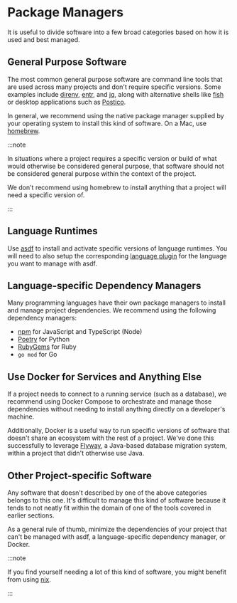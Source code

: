 # Package Managers

It is useful to divide software into a few broad categories based on how it is used and best managed.

## General Purpose Software

The most common general purpose software are command line tools that are used across many projects and don't require specific versions. Some examples include [direnv](https://direnv.net/), [entr](http://eradman.com/entrproject/limits.html), and [jq](https://stedolan.github.io/jq/), along with alternative shells like [fish](https://fishshell.com) or desktop applications such as [Postico](https://eggerapps.at/postico/).

In general, we recommend using the native package manager supplied by your operating system to install this kind of software. On a Mac, use [homebrew](https://brew.sh).

:::note

In situations where a project requires a specific version or build of what would otherwise be considered general purpose, that software should not be considered general purpose within the context of the project.

We don't recommend using homebrew to install anything that a project will need a specific version of.

:::

## Language Runtimes

Use [asdf](package-managers/asdf) to install and activate specific versions of language runtimes. You will need to also setup the corresponding [language plugin](https://asdf-vm.com/manage/plugins.html) for the language you want to manage with asdf.

## Language-specific Dependency Managers

Many programming languages have their own package managers to install and manage project dependencies. We recommend using the following dependency managers:

- [npm](https://www.npmjs.com/) for JavaScript and TypeScript (Node)
- [Poetry](https://python-poetry.org/) for Python
- [RubyGems](https://rubygems.org/) for Ruby
- `go mod` for Go

## Use Docker for Services and Anything Else

If a project needs to connect to a running service (such as a database), we recommend using Docker Compose to orchestrate and manage those dependencies without needing to install anything directly on a developer's machine.

Additionally, Docker is a useful way to run specific versions of software that doesn't share an ecosystem with the rest of a project. We've done this successfully to leverage [Flyway](https://flywaydb.org), a Java-based database migration system, within a project that didn't otherwise use Java.

## Other Project-specific Software

Any software that doesn't described by one of the above categories belongs to this one. It's difficult to manage this kind of software because it tends to not neatly fit within the domain of one of the tools covered in earlier sections.

As a general rule of thumb, minimize the dependencies of your project that can't be managed with asdf, a language-specific dependency manager, or Docker.

:::note

If you find yourself needing a lot of this kind of software, you might benefit from using [nix](./nix/README.md).

:::
